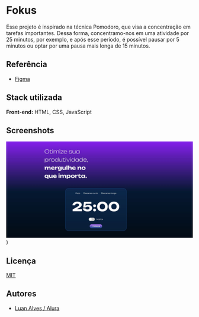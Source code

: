 
# Fokus

Esse projeto é inspirado na técnica Pomodoro, que visa a concentração em tarefas importantes. Dessa forma, concentramo-nos em uma atividade por 25 minutos, por exemplo, e após esse período, é possível pausar por 5 minutos ou optar por uma pausa mais longa de 15 minutos.


## Referência

 - [Figma](https://www.figma.com/file/dEaMv34Wd5G7TBMPo8fPlK/Projeto-Fokus?type=design&node-id=35-181&mode=design&t=JAvME9dbSKB2Xic7-0)



## Stack utilizada

**Front-end:** HTML, CSS, JavaScript


## Screenshots

![App Screenshot](https://github.com/nkbreno33/Fokus/blob/main/imagens/Screenshot.JPG))


## Licença

[MIT](https://choosealicense.com/licenses/mit/)


## Autores

- [Luan Alves / Alura](https://github.com/alura-cursos/Fokus/tree/projeto-final)

